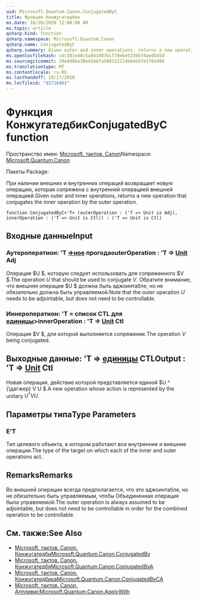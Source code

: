 ```yaml
---
uid: Microsoft.Quantum.Canon.ConjugatedByC
title: Функция Конжугатедбик
ms.date: 10/26/2020 12:00:00 AM
ms.topic: article
qsharp.kind: function
qsharp.namespace: Microsoft.Quantum.Canon
qsharp.name: ConjugatedByC
qsharp.summary: Given outer and inner operations, returns a new operation that conjugates the inner operation by the outer operation.
ms.openlocfilehash: c4c381e40c5a941487bcf78ebe5339574aedb45d
ms.sourcegitcommit: 29e0d88a30e4166fa580132124b0eb57e1f0e986
ms.translationtype: MT
ms.contentlocale: ru-RU
ms.lasthandoff: 10/27/2020
ms.locfileid: "92716461"
---
```

# <a name="conjugatedbyc-function"></a><span data-ttu-id="23ca4-102">Функция Конжугатедбик</span><span class="sxs-lookup"><span data-stu-id="23ca4-102">ConjugatedByC function</span></span>

<span data-ttu-id="23ca4-103">Пространство имен: [Microsoft. тактов. Canon](xref:Microsoft.Quantum.Canon)</span><span class="sxs-lookup"><span data-stu-id="23ca4-103">Namespace: [Microsoft.Quantum.Canon](xref:Microsoft.Quantum.Canon)</span></span>

<span data-ttu-id="23ca4-104">Пакеты [](https://nuget.org/packages/)</span><span class="sxs-lookup"><span data-stu-id="23ca4-104">Package: [](https://nuget.org/packages/)</span></span>


<span data-ttu-id="23ca4-105">При наличии внешних и внутренних операций возвращает новую операцию, которая сопряжена с внутренней операцией внешней операцией.</span><span class="sxs-lookup"><span data-stu-id="23ca4-105">Given outer and inner operations, returns a new operation that conjugates the inner operation by the outer operation.</span></span>

```qsharp
function ConjugatedByC<'T> (outerOperation : ('T => Unit is Adj), innerOperation : ('T => Unit is Ctl)) : ('T => Unit is Ctl)
```


## <a name="input"></a><span data-ttu-id="23ca4-106">Входные данные</span><span class="sxs-lookup"><span data-stu-id="23ca4-106">Input</span></span>

### <a name="outeroperation--t--unit-adj"></a><span data-ttu-id="23ca4-107">Аутероператион: 'T [=>ное](xref:microsoft.quantum.lang-ref.unit) прогода</span><span class="sxs-lookup"><span data-stu-id="23ca4-107">outerOperation : 'T => [Unit](xref:microsoft.quantum.lang-ref.unit) Adj</span></span>

<span data-ttu-id="23ca4-108">Операция $U $, которую следует использовать для сопряженного $V $.</span><span class="sxs-lookup"><span data-stu-id="23ca4-108">The operation $U$ that should be used to conjugate $V$.</span></span> <span data-ttu-id="23ca4-109">Обратите внимание, что внешняя операция $U $ должна быть аджоинтабле, но не обязательно должна быть управляемой.</span><span class="sxs-lookup"><span data-stu-id="23ca4-109">Note that the outer operation $U$ needs to be adjointable, but does not need to be controllable.</span></span>


### <a name="inneroperation--t--unit-ctl"></a><span data-ttu-id="23ca4-110">Иннероператион: 'T = список CTL для [единицы](xref:microsoft.quantum.lang-ref.unit)></span><span class="sxs-lookup"><span data-stu-id="23ca4-110">innerOperation : 'T => [Unit](xref:microsoft.quantum.lang-ref.unit) Ctl</span></span>

<span data-ttu-id="23ca4-111">Операция $V $, для которой выполняется сопряжение.</span><span class="sxs-lookup"><span data-stu-id="23ca4-111">The operation $V$ being conjugated.</span></span>



## <a name="output--t--unit-ctl"></a><span data-ttu-id="23ca4-112">Выходные данные: 'T => [единицы](xref:microsoft.quantum.lang-ref.unit) CTL</span><span class="sxs-lookup"><span data-stu-id="23ca4-112">Output : 'T => [Unit](xref:microsoft.quantum.lang-ref.unit) Ctl</span></span>

<span data-ttu-id="23ca4-113">Новая операция, действие которой представляется единой $U ^ {\дагжер} V U $.</span><span class="sxs-lookup"><span data-stu-id="23ca4-113">A new operation whose action is represented by the unitary $U^{\dagger} V U$.</span></span>

## <a name="type-parameters"></a><span data-ttu-id="23ca4-114">Параметры типа</span><span class="sxs-lookup"><span data-stu-id="23ca4-114">Type Parameters</span></span>

### <a name="t"></a><span data-ttu-id="23ca4-115">Е</span><span class="sxs-lookup"><span data-stu-id="23ca4-115">'T</span></span>

<span data-ttu-id="23ca4-116">Тип целевого объекта, в котором работают все внутренние и внешние операции.</span><span class="sxs-lookup"><span data-stu-id="23ca4-116">The type of the target on which each of the inner and outer operations act.</span></span>

## <a name="remarks"></a><span data-ttu-id="23ca4-117">Remarks</span><span class="sxs-lookup"><span data-stu-id="23ca4-117">Remarks</span></span>

<span data-ttu-id="23ca4-118">Во внешней операции всегда предполагается, что это аджоинтабле, но не обязательно быть управляемым, чтобы Объединенная операция была управляемой.</span><span class="sxs-lookup"><span data-stu-id="23ca4-118">The outer operation is always assumed to be adjointable, but does not need to be controllable in order for the combined operation to be controllable.</span></span>

## <a name="see-also"></a><span data-ttu-id="23ca4-119">См. также:</span><span class="sxs-lookup"><span data-stu-id="23ca4-119">See Also</span></span>

- [<span data-ttu-id="23ca4-120">Microsoft. тактов. Canon. Конжугатедби</span><span class="sxs-lookup"><span data-stu-id="23ca4-120">Microsoft.Quantum.Canon.ConjugatedBy</span></span>](xref:Microsoft.Quantum.Canon.ConjugatedBy)
- [<span data-ttu-id="23ca4-121">Microsoft. тактов. Canon. Конжугатедбя</span><span class="sxs-lookup"><span data-stu-id="23ca4-121">Microsoft.Quantum.Canon.ConjugatedByA</span></span>](xref:Microsoft.Quantum.Canon.ConjugatedByA)
- [<span data-ttu-id="23ca4-122">Microsoft. тактов. Canon. Конжугатедбика</span><span class="sxs-lookup"><span data-stu-id="23ca4-122">Microsoft.Quantum.Canon.ConjugatedByCA</span></span>](xref:Microsoft.Quantum.Canon.ConjugatedByCA)
- [<span data-ttu-id="23ca4-123">Microsoft. тактов. Canon. Аппливис</span><span class="sxs-lookup"><span data-stu-id="23ca4-123">Microsoft.Quantum.Canon.ApplyWith</span></span>](xref:Microsoft.Quantum.Canon.ApplyWith)